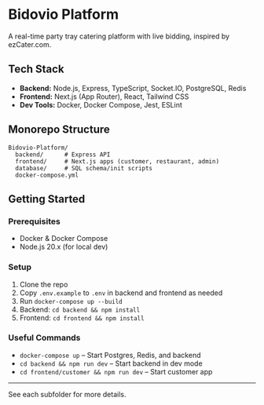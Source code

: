 # Bidovio Platform

A real-time party tray catering platform with live bidding, inspired by ezCater.com.

## Tech Stack
- **Backend:** Node.js, Express, TypeScript, Socket.IO, PostgreSQL, Redis
- **Frontend:** Next.js (App Router), React, Tailwind CSS
- **Dev Tools:** Docker, Docker Compose, Jest, ESLint

## Monorepo Structure
```
Bidovio-Platform/
  backend/      # Express API
  frontend/     # Next.js apps (customer, restaurant, admin)
  database/     # SQL schema/init scripts
  docker-compose.yml
```

## Getting Started

### Prerequisites
- Docker & Docker Compose
- Node.js 20.x (for local dev)

### Setup
1. Clone the repo
2. Copy `.env.example` to `.env` in backend and frontend as needed
3. Run `docker-compose up --build`
4. Backend: `cd backend && npm install`
5. Frontend: `cd frontend && npm install`

### Useful Commands
- `docker-compose up` – Start Postgres, Redis, and backend
- `cd backend && npm run dev` – Start backend in dev mode
- `cd frontend/customer && npm run dev` – Start customer app

---

See each subfolder for more details. 